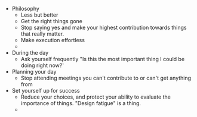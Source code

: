 - Philosophy
	- Less but better
	- Get the right things gone
	- Stop saying yes and make your highest contribution towards things that really matter.
	- Make execution effortless
	-
- During the day
	- Ask yourself frequently "Is this the most important thing I could be doing right now?'
- Planning your day
	- Stop attending meetings you can't contribute to or can't get anything from
- Set yourself up for success
	- Reduce your choices, and protect your ability to evaluate the importance of things. "Design fatigue" is a thing.
	-
